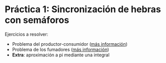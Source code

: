 # Práctica 1: Sincronización de hebras con semáforos

Ejercicios a resolver:
* Problema del productor-consumidor ([más información](https://es.wikipedia.org/wiki/Problema_Productor-Consumidor))
* Problema de los fumadores ([más información](https://en.wikipedia.org/wiki/Cigarette_smokers_problem))
* __Extra__: aproximación a pi mediante una integral
